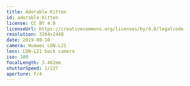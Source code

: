```yaml
---
title: Adorable Kitten
id: adorable-kitten
license: CC BY 4.0
licenseUrl: https://creativecommons.org/licenses/by/4.0/legalcode
resolution: 3264x2448
date: 2019-08-10
camera: Huawei LDN-L21
lens: LDN-L21 back camera
iso: 100
focalLength: 3.462mm
shutterSpeed: 1/227
aperture: f/4
---
```

